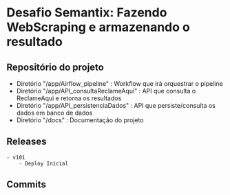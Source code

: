 # Desafio Semantix: Fazendo WebScraping e armazenando o resultado

## Repositório do projeto
 - Diretório "/app/Airflow_pipeline" : Workflow que irá orquestrar o pipeline
 - Diretório "/app/API_consultaReclameAqui" : API que consulta o ReclameAqui e retorna os resultados
 - Diretório "/app/API_persistenciaDados" : API que persiste/consulta os dados em banco de dados
 - Diretório "/docs" : Documentação do projeto

## Releases

    - v101
        - Deploy Inicial

        
## Commits
    